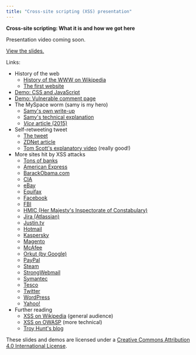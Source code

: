 ```yaml
---
title: "Cross-site scripting (XSS) presentation"
---
```


**Cross-site scripting: What it is and how we got here**

Presentation video coming soon.

[View the slides.](https://docs.google.com/presentation/d/1qqFnLR2FjigGJbtTLUssP2DiVLTQh-pGawPf2bJ6lwI/edit?usp=sharing)

Links:
* History of the web
  * [History of the WWW on Wikipedia](https://en.wikipedia.org/wiki/History_of_the_World_Wide_Web)
  * [The first website](http://info.cern.ch/hypertext/WWW/Help.html)
* [Demo: CSS and JavaScript](https://unsafe.schiff.io/xss-presentation-demos/css-and-js.php)
* [Demo: Vulnerable comment page](https://unsafe.schiff.io/xss-presentation-demos/comment-page.php)
* The MySpace worm (samy is my hero)
  * [Samy's own write-up](https://samy.pl/popular/)
  * [Samy's technical explanation](https://samy.pl/popular/tech.html)
  * [*Vice* article (2015)](https://motherboard.vice.com/en_us/article/wnjwb4/the-myspace-worm-that-changed-the-internet-forever)
* Self-retweeting tweet
  * [The tweet](https://twitter.com/dergeruhn/status/476764918763749376)
  * [ZDNet article](http://www.zdnet.com/article/tweetdeck-wasnt-actually-hacked-and-everyone-was-silly/)
  * [Tom Scott's explanatory video](https://www.youtube.com/watch?v=zv0kZKC6GAM) (really good!)
* More sites hit by XSS attacks
  * [Tons of banks](https://www.htbridge.com/news/hacking_banking_websites_myth_or_reality.html)
  * [American Express](http://www.theregister.co.uk/2008/12/20/american_express_website_bug_redux/)
  * [BarackObama.com](http://www.zdnet.com/article/obama-site-hacked-redirected-to-hillary-clinton/)
  * [CIA](https://thehackernews.com/2011/06/xss-attack-on-cia-central-itelligence.html)
  * [eBay](https://nakedsecurity.sophos.com/2016/01/13/ebay-xss-bug-left-users-vulnerable-to-almost-undetectable-phishing-attacks/)
  * [Equifax](https://www.forbes.com/sites/thomasbrewster/2017/09/08/equifax-data-breach-history/)
  * [Facebook](http://theharmonyguy.com/oldsite/2011/04/21/recent-facebook-xss-attacks-show-increasing-sophistication/)
  * [FBI](http://www.xssed.com/mirror/81181/)
  * [HMIC (Her Majesty's Inspectorate of Constabulary)](https://shkspr.mobi/blog/2014/09/another-gov-uk-xss-flaw/)
  * [Jira (Atlassian)](https://www.netsparker.com/blog/web-security/apacheorg-and-jira-incident/)
  * [Justin.tv](http://www.zdnet.com/article/xss-worm-at-justin-tv-infects-2525-profiles/)
  * [Hotmail](http://seclists.org/bugtraq/2002/Oct/119)
  * [Kaspersky](http://www.theregister.co.uk/2009/02/08/kaspersky_compromise_report/)
  * [Magento](https://www.msspalert.com/cybersecurity-news/magento-xss-attacks-helpdesk-widget-used-to-target-e-commerce-shops/)
  * [McAfee](https://www.cnet.com/news/mcafee-blasted-for-having-holes-in-its-web-sites/)
  * [Orkut (by Google)](https://techcrunch.com/2010/09/25/born-sabado/)
  * [PayPal](https://www.v3.co.uk/v3-uk/news/2424706/paypal-xss-vulnerability-exposed-by-bitdefender)
  * [Steam](https://blog.horangi.com/real-life-examples-of-web-vulnerabilities-a63bd22d838a)
  * [StrongWebmail](http://www.zdnet.com/article/strongwebmail-ceos-mail-account-hacked-via-xss/)
  * [Symantec](http://www.theregister.co.uk/2009/04/15/symantec_xss_bugs/)
  * [Tesco](https://www.troyhunt.com/why-xss-is-serious-business-and-why/)
  * [Twitter](https://blog.twitter.com/official/en_us/a/2010/all-about-the-onmouseover-incident.html)
  * [WordPress](http://blog.trendmicro.com/trendlabs-security-intelligence/wordpress-vulnerability-puts-millions-of-sites-at-risk-trend-micro-solutions-available/)
  * [Yahoo!](http://www.hotforsecurity.com/blog/yahoo-accounts-hijacked-via-xss-type-attack-5172.html)
* Further reading
  * [XSS on Wikipedia](https://en.wikipedia.org/wiki/Cross-site_scripting) (general audience)
  * [XSS on OWASP](https://www.owasp.org/index.php/Cross-site_Scripting_(XSS)) (more technical)
  * [Troy Hunt's blog](https://www.troyhunt.com/)

These slides and demos are licensed under a [Creative Commons Attribution 4.0 International License](http://creativecommons.org/licenses/by/4.0/).
